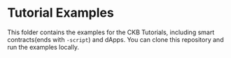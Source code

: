 # Tutorial Examples

This folder contains the examples for the CKB Tutorials, including smart contracts(ends with `-script`) and dApps. You can clone this repository and run the examples locally.
